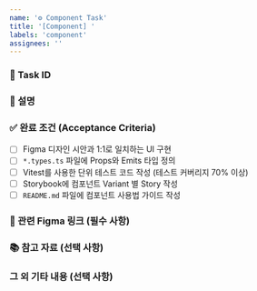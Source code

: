 ```yaml
---
name: '⚙️ Component Task'
title: '[Component] '
labels: 'component'
assignees: ''
---
```


### 📌 Task ID

### 📝 설명

### ✅ 완료 조건 (Acceptance Criteria)

- [ ] Figma 디자인 시안과 1:1로 일치하는 UI 구현
- [ ] `*.types.ts` 파일에 Props와 Emits 타입 정의
- [ ] Vitest를 사용한 단위 테스트 코드 작성 (테스트 커버리지 70% 이상)
- [ ] Storybook에 컴포넌트 Variant 별 Story 작성
- [ ] `README.md` 파일에 컴포넌트 사용법 가이드 작성

### 🎨 관련 Figma 링크 (필수 사항)

### 📚 참고 자료 (선택 사항)

### 그 외 기타 내용 (선택 사항)
